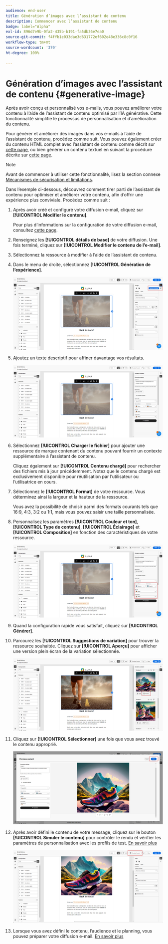 ```yaml
---
audience: end-user
title: Génération d’images avec l’assistant de contenu
description: Commencer avec l’assistant de contenu
badge: label="Alpha"
exl-id: 896d7e9b-0fa2-435b-b191-fa5db36e7ea0
source-git-commit: f4ffb1e033dae3d631772ef602e48e336c8c0f16
workflow-type: tm+mt
source-wordcount: '370'
ht-degree: 100%

---
```


# Génération d’images avec l’assistant de contenu {#generative-image}

Après avoir conçu et personnalisé vos e-mails, vous pouvez améliorer votre contenu à l’aide de l’assistant de contenu optimisé par l’IA générative. Cette fonctionnalité simplifie le processus de personnalisation et d’amélioration du contenu.

Pour générer et améliorer des images dans vos e-mails à l’aide de l’assistant de contenu, procédez comme suit. Vous pouvez également créer du contenu HTML complet avec l’assistant de contenu comme décrit sur [cette page](generative-email.md), ou bien générer un contenu textuel en suivant la procédure décrite sur [cette page](generative-content.md).

>[!NOTE]
>
>Avant de commencer à utiliser cette fonctionnalité, lisez la section connexe [Mécanismes de sécurisation et limitations](generative-gs.md#guardrails-and-limitations).

Dans l’exemple ci-dessous, découvrez comment tirer parti de l’assistant de contenu pour optimiser et améliorer votre contenu, afin d’offrir une expérience plus conviviale. Procédez comme suit :

1. Après avoir créé et configuré votre diffusion e-mail, cliquez sur **[!UICONTROL Modifier le contenu]**.

   Pour plus d’informations sur la configuration de votre diffusion e-mail, consultez [cette page](../content/create-email-content.md).

1. Renseignez les **[!UICONTROL détails de base]** de votre diffusion. Une fois terminé, cliquez sur **[!UICONTROL Modifier le contenu de l’e-mail]**.

1. Sélectionnez la ressource à modifier à l’aide de l’assistant de contenu.

1. Dans le menu de droite, sélectionnez **[!UICONTROL Génération de l’expérience]**.

   ![](assets/image-genai-1.png)

1. Ajoutez un texte descriptif pour affiner davantage vos résultats.

   ![](assets/image-genai-2.png)

1. Sélectionnez **[!UICONTROL Charger le fichier]** pour ajouter une ressource de marque contenant du contenu pouvant fournir un contexte supplémentaire à l’assistant de contenu.

   Cliquez également sur **[!UICONTROL Contenu chargé]** pour rechercher des fichiers mis à jour précédemment. Notez que le contenu chargé est exclusivement disponible pour réutilisation par l’utilisateur ou l’utilisatrice en cours.

1. Sélectionnez le **[!UICONTROL Format]** de votre ressource. Vous déterminez ainsi la largeur et la hauteur de la ressource.

   Vous avez la possibilité de choisir parmi des formats courants tels que 16:9, 4:3, 3:2 ou 1:1, mais vous pouvez saisir une taille personnalisée.

1. Personnalisez les paramètres **[!UICONTROL Couleur et ton]**, **[!UICONTROL Type de contenu]**, **[!UICONTROL Éclairage]** et **[!UICONTROL Composition]** en fonction des caractéristiques de votre ressource.

   ![](assets/image-genai-3.png)

1. Quand la configuration rapide vous satisfait, cliquez sur **[!UICONTROL Générer]**.

1. Parcourez les **[!UICONTROL Suggestions de variation]** pour trouver la ressource souhaitée. Cliquez sur **[!UICONTROL Aperçu]** pour afficher une version plein écran de la variation sélectionnée.

   ![](assets/image-genai-5.png)

1. Cliquez sur **[!UICONTROL Sélectionner]** une fois que vous avez trouvé le contenu approprié.

   ![](assets/image-genai-6.png)

1. Après avoir défini le contenu de votre message, cliquez sur le bouton **[!UICONTROL Simuler le contenu]** pour contrôler le rendu et vérifier les paramètres de personnalisation avec les profils de test.  [En savoir plus](../preview-test/preview-content.md)

   ![](assets/image-genai-7.png)

1. Lorsque vous avez défini le contenu, l’audience et le planning, vous pouvez préparer votre diffusion e-mail. [En savoir plus](../monitor/prepare-send.md)

